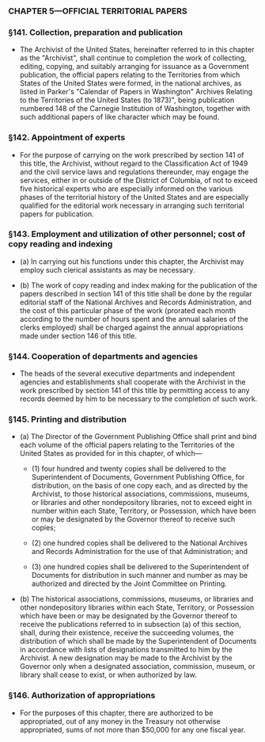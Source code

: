 ### **CHAPTER 5—OFFICIAL TERRITORIAL PAPERS**

### §141. Collection, preparation and publication
* The Archivist of the United States, hereinafter referred to in this chapter as the "Archivist", shall continue to completion the work of collecting, editing, copying, and suitably arranging for issuance as a Government publication, the official papers relating to the Territories from which States of the United States were formed, in the national archives, as listed in Parker's "Calendar of Papers in Washington" Archives Relating to the Territories of the United States (to 1873)", being publication numbered 148 of the Carnegie Institution of Washington, together with such additional papers of like character which may be found.

### §142. Appointment of experts
* For the purpose of carrying on the work prescribed by section 141 of this title, the Archivist, without regard to the Classification Act of 1949 and the civil service laws and regulations thereunder, may engage the services, either in or outside of the District of Columbia, of not to exceed five historical experts who are especially informed on the various phases of the territorial history of the United States and are especially qualified for the editorial work necessary in arranging such territorial papers for publication.

### §143. Employment and utilization of other personnel; cost of copy reading and indexing
* (a) In carrying out his functions under this chapter, the Archivist may employ such clerical assistants as may be necessary.

* (b) The work of copy reading and index making for the publication of the papers described in section 141 of this title shall be done by the regular editorial staff of the National Archives and Records Administration, and the cost of this particular phase of the work (prorated each month according to the number of hours spent and the annual salaries of the clerks employed) shall be charged against the annual appropriations made under section 146 of this title.

### §144. Cooperation of departments and agencies
* The heads of the several executive departments and independent agencies and establishments shall cooperate with the Archivist in the work prescribed by section 141 of this title by permitting access to any records deemed by him to be necessary to the completion of such work.

### §145. Printing and distribution
* (a) The Director of the Government Publishing Office shall print and bind each volume of the official papers relating to the Territories of the United States as provided for in this chapter, of which—

  * (1) four hundred and twenty copies shall be delivered to the Superintendent of Documents, Government Publishing Office, for distribution, on the basis of one copy each, and as directed by the Archivist, to those historical associations, commissions, museums, or libraries and other nondepository libraries, not to exceed eight in number within each State, Territory, or Possession, which have been or may be designated by the Governor thereof to receive such copies;

  * (2) one hundred copies shall be delivered to the National Archives and Records Administration for the use of that Administration; and

  * (3) one hundred copies shall be delivered to the Superintendent of Documents for distribution in such manner and number as may be authorized and directed by the Joint Committee on Printing.


* (b) The historical associations, commissions, museums, or libraries and other nondepository libraries within each State, Territory, or Possession which have been or may be designated by the Governor thereof to receive the publications referred to in subsection (a) of this section, shall, during their existence, receive the succeeding volumes, the distribution of which shall be made by the Superintendent of Documents in accordance with lists of designations transmitted to him by the Archivist. A new designation may be made to the Archivist by the Governor only when a designated association, commission, museum, or library shall cease to exist, or when authorized by law.

### §146. Authorization of appropriations
* For the purposes of this chapter, there are authorized to be appropriated, out of any money in the Treasury not otherwise appropriated, sums of not more than $50,000 for any one fiscal year.